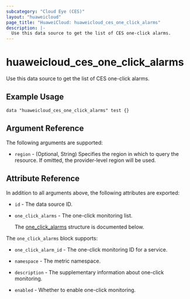 ```yaml
---
subcategory: "Cloud Eye (CES)"
layout: "huaweicloud"
page_title: "HuaweiCloud: huaweicloud_ces_one_click_alarms"
description: |-
  Use this data source to get the list of CES one-click alarms.
---
```


# huaweicloud_ces_one_click_alarms

Use this data source to get the list of CES one-click alarms.

## Example Usage

```hcl
data "huaweicloud_ces_one_click_alarms" test {}
```

## Argument Reference

The following arguments are supported:

* `region` - (Optional, String) Specifies the region in which to query the resource.
  If omitted, the provider-level region will be used.

## Attribute Reference

In addition to all arguments above, the following attributes are exported:

* `id` - The data source ID.

* `one_click_alarms` - The one-click monitoring list.

  The [one_click_alarms](#one_click_alarms_struct) structure is documented below.

<a name="one_click_alarms_struct"></a>
The `one_click_alarms` block supports:

* `one_click_alarm_id` - The one-click monitoring ID for a service.

* `namespace` - The metric namespace.

* `description` - The supplementary information about one-click monitoring.

* `enabled` - Whether to enable one-click monitoring.
